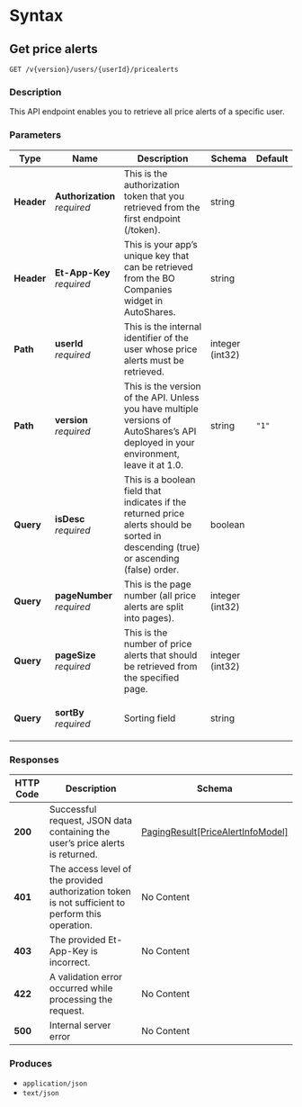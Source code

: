 # Syntax

## Get price alerts

```
GET /v{version}/users/{userId}/pricealerts
```

### Description

This API endpoint enables you to retrieve all price alerts of a specific user.

### Parameters

| Type       | Name                                                         | Description                                                                                                                            | Schema          | Default |
| ---------- | ------------------------------------------------------------ | -------------------------------------------------------------------------------------------------------------------------------------- | --------------- | ------- |
| **Header** | <p><strong>Authorization</strong>  <br><em>required</em></p> | This is the authorization token that you retrieved from the first endpoint (/token).                                                   | string          |         |
| **Header** | <p><strong>Et-App-Key</strong>  <br><em>required</em></p>    | This is your app’s unique key that can be retrieved from the BO Companies widget in AutoShares.                                       | string          |         |
| **Path**   | <p><strong>userId</strong>  <br><em>required</em></p>        | This is the internal identifier of the user whose price alerts must be retrieved.                                                      | integer (int32) |         |
| **Path**   | <p><strong>version</strong>  <br><em>required</em></p>       | This is the version of the API. Unless you have multiple versions of AutoShares’s API deployed in your environment, leave it at 1.0.  | string          | `"1"`   |
| **Query**  | <p><strong>isDesc</strong>  <br><em>required</em></p>        | This is a boolean field that indicates if the returned price alerts should be sorted in  descending (true) or ascending (false) order. | boolean         |         |
| **Query**  | <p><strong>pageNumber</strong>  <br><em>required</em></p>    | This is the page number (all price alerts are split into pages).                                                                       | integer (int32) |         |
| **Query**  | <p><strong>pageSize</strong>  <br><em>required</em></p>      | This is the number of price alerts that should be retrieved from the specified page.                                                   | integer (int32) |         |
| **Query**  | <p><strong>sortBy</strong>  <br><em>required</em></p>        | Sorting field                                                                                                                          | string          |         |

### Responses

| HTTP Code | Description                                                                                       | Schema                                                                                                 |
| --------- | ------------------------------------------------------------------------------------------------- | ------------------------------------------------------------------------------------------------------ |
| **200**   | Successful request, JSON data containing the user’s price alerts is returned.                     | [PagingResult\[PriceAlertInfoModel\]](pricealerts\_getpricealerts.md#pagingresult-pricealertinfomodel) |
| **401**   | The access level of the provided authorization token is not sufficient to perform this operation. | No Content                                                                                             |
| **403**   | The provided Et-App-Key is incorrect.                                                             | No Content                                                                                             |
| **422**   | A validation error occurred while processing the request.                                         | No Content                                                                                             |
| **500**   | Internal server error                                                                             | No Content                                                                                             |

### Produces

* `application/json`
* `text/json`
